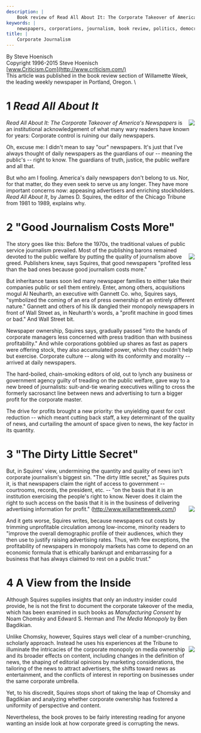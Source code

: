 ```yaml
---
description: |
	Book review of Read All About It: The Corporate Takeover of America's Newspapers, part of the media criticism section at criticism.com.
keywords: |
	newspapers, corporations, journalism, book review, politics, democracy, press, monopoly, criticism, mass media, media criticism, media studies, media monopoly, Steve Hoenisch
title: |
	Corporate Journalism
---
```




By Steve Hoenisch \
Copyright 1996-2015 Steve Hoenisch \
[www.Criticism.Com](http://www.criticism.com/) \
This article was published in the book review section of Willamette
Week, the leading weekly newspaper in Portland, Oregon. \


1 *Read All About It*
=====================

<img src="../images/bbmonop.gif" align="right" /> *Read
All About It: The Corporate Takeover of America's Newspapers* is an
institutional acknowledgement of what many wary readers have known for
years: Corporate control is ruining our daily newspapers.

Oh, excuse me: I didn't mean to say "our" newspapers. It's just that
I've always thought of daily newspapers as the guardians of our --
meaning the public's -- right to know. The guardians of truth, justice,
the public welfare and all that.

But who am I fooling. America's daily newspapers don't belong to us.
Nor, for that matter, do they even seek to serve us any longer. They
have more important concerns now: appeasing advertisers and enriching
stockholders. *Read All About It*, by James D. Squires, the editor of
the Chicago Tribune from 1981 to 1989, explains why.





2 "Good Journalism Costs More"
==============================

The story goes like this: Before the 1970s, the traditional values of
public service journalism prevailed. Most of the publishing barons
remained devoted to the public welfare
<img src="../images/1888363479.jpg" align="right" /> 
by putting the quality of journalism above greed. Publishers knew, says
Squires, that good newspapers "profited less than the bad ones because
good journalism costs more."

But inheritance taxes soon led many newspaper families to either take
their companies public or sell them entirely. Enter, among others,
acquisitions mogul Al Neuharth, an executive with Gannett Co. who,
Squires says, "symbolized the coming of an era of press ownership of an
entirely different nature." Gannett and others of his ilk dangled their
monopoly newspapers in front of Wall Street as, in Neuharth's words, a
"profit machine in good times or bad." And Wall Street bit.

Newspaper ownership, Squires says, gradually passed "into the hands of
corporate managers less concerned with press tradition than with
business profitability." And while corporations gobbled up shares as
fast as papers were offering stock, they also accumulated power, which
they couldn't help but exercise. Corporate culture -- along with its
conformity and morality -- arrived at daily newspapers.

The hard-boiled, chain-smoking editors of old, out to lynch any business
or government agency guilty of treading on the public welfare, gave way
to a new breed of journalists: suit-and-tie wearing executives willing
to cross the formerly sacrosanct line between news and advertising to
turn a bigger profit for the corporate master.

The drive for profits brought a new priority: the unyielding quest for
cost reduction -- which meant cutting back staff, a key determinant of
the quality of news, and curtailing the amount of space given to news,
the key factor in its quantity.





3 "The Dirty Little Secret"
===========================

But, in Squires' view, undermining the quantity and quality of news
isn't corporate journalism's biggest sin. "The dirty little secret," as
Squires puts it, is that newspapers claim the right of access to
government -- courtrooms, records, the president, etc. -- "on the basis
that it is an institution exercising the people's right to know. Never
does it claim the right to such access on the basis that it is in the
business of delivering advertising information for profit."
<img src="../images/willlamette.gif" align="right" />(http://www.willametteweek.com/)

And it gets worse, Squires writes, because newspapers cut costs by
trimming unprofitable circulation among low-income, minority readers to
"improve the overall demographic profile of their audiences, which they
then use to justify raising advertising rates. Thus, with few
exceptions, the profitability of newspapers in monopoly markets has come
to depend on an economic formula that is ethically bankrupt and
embarrassing for a business that has always claimed to rest on a public
trust."





4 A View from the Inside
========================

Although Squires supplies insights that only an industry insider could
provide, he is not the first to document the corporate takeover of the
media, which has been examined in such books as *Manufacturing
Consent*
by Noam Chomsky and Edward S. Herman and *The Media
Monopoly*
by Ben Bagdikian.

Unlike Chomsky, however, Squires stays well clear of a number-crunching,
scholarly approach. Instead he uses his experiences at the Tribune to
illuminate the intricacies of
<img src="../images/bknmmanu.gif" align="right" />
the corporate monopoly on media ownership and its broader effects on
content, including changes in the definition of news, the shaping of
editorial opinions by marketing considerations, the tailoring of the
news to attract advertisers, the shifts toward news as entertainment,
and the conflicts of interest in reporting on businesses under the same
corporate umbrella.

Yet, to his discredit, Squires stops short of taking the leap of Chomsky
and Bagdikian and analyzing whether corporate ownership has fostered a
uniformity of perspective and content.

Nevertheless, the book proves to be fairly interesting reading for
anyone wanting an inside look at how corporate greed is corrupting the
news.




